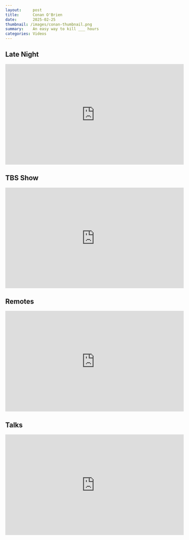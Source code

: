 ```yaml
---
layout:     post
title:      Conan O'Brien
date:       2025-02-25
thumbnail: /images/conan-thumbnail.png
summary:    An easy way to kill ___ hours
categories: Videos
---
```


<h2 class="conan-header">Late Night</h2>
<div class="video-container">
  <iframe width="560" height="315" src="https://www.youtube.com/embed/videoseries?si=4h375I_ZrR426VCN&amp;list=PLnJ3UCch8ZFKjBKrc4gEW3GKlK6OtaGV2" title="YouTube video player" frameborder="0" allow="accelerometer; autoplay; clipboard-write; encrypted-media; gyroscope; picture-in-picture; web-share" referrerpolicy="strict-origin-when-cross-origin" allowfullscreen></iframe>
</div>

<h2 class="conan-header">TBS Show</h2>
<div class="video-container">
    <iframe width="560" height="315" src="https://www.youtube.com/embed/videoseries?si=g2PnZV2kTNLGdFFc&amp;list=PLnJ3UCch8ZFIqEN4YutoZkiUhxeae80Jc" title="YouTube video player" frameborder="0" allow="accelerometer; autoplay; clipboard-write; encrypted-media; gyroscope; picture-in-picture; web-share" referrerpolicy="strict-origin-when-cross-origin" allowfullscreen></iframe>
</div>

<h2 class="conan-header">Remotes</h2>
<div class="video-container">
    <iframe width="560" height="315" src="https://www.youtube.com/embed/videoseries?si=rZyX8MVLMxuCQYG1&amp;list=PLnJ3UCch8ZFJ8ugCFpFZyInSkBrFGNveU" title="YouTube video player" frameborder="0" allow="accelerometer; autoplay; clipboard-write; encrypted-media; gyroscope; picture-in-picture; web-share" referrerpolicy="strict-origin-when-cross-origin" allowfullscreen></iframe>
</div>


<h2 class="conan-header">Talks</h2>
<div class="video-container">
    <iframe width="560" height="315" src="https://www.youtube.com/embed/videoseries?si=A4ORNPBmybQG0AB5&amp;list=PLnJ3UCch8ZFJOy3w0WD7hHPU4yd6jkehi" title="YouTube video player" frameborder="0" allow="accelerometer; autoplay; clipboard-write; encrypted-media; gyroscope; picture-in-picture; web-share" referrerpolicy="strict-origin-when-cross-origin" allowfullscreen></iframe>
</div>